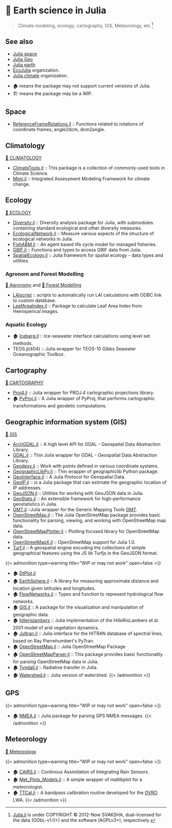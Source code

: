 # 🔖 Earth science in Julia


> Climate modeling, ecology, cartography, GIS, Meteorology, etc [^1]

[^1]: [Julia.jl](https://github.com/svaksha/Julia.jl) is under COPYRIGHT © 2012-Now SVAKSHA, dual-licensed for the data (ODbL-v1.0+) and the software (AGPLv3+), respectively.

## See also

- [Julia space](https://github.com/JuliaSpace)
- [Julia Geo](https://github.com/JuliaGeo)
- [Julia earth](https://github.com/JuliaEarth)
- [EcoJulia](https://ecojulia.org) organization.
- [Julia climate](https://github.com/JuliaClimate) organization.

<!--more-->

- 🏚️ means the package may not support current versions of Julia.
- 🏗️ means the package may be a WIP.

## Space

+ [ReferenceFrameRotations.jl](https://github.com/JuliaSpace/ReferenceFrameRotations.jl) :: Functions related to rotations of coordinate frames, angle2dcm, dcm2angle.

## Climatology

[📖 CLIMATOLOGY](https://en.wikipedia.org/wiki/Category:Climatology)

+ [ClimateTools.jl](https://github.com/Balinus/ClimateTools.jl) :: This package is a collection of commonly-used tools in Climate Science.
+ [Mimi.jl](https://github.com/anthofflab/Mimi.jl) :: Integrated Assessment Modeling Framework for climate change.

## Ecology

[📖 ECOLOGY](https://en.wikipedia.org/wiki/Category:Ecology)

+ [Diversity.jl](https://github.com/richardreeve/Diversity.jl) :: Diversity analysis package for Julia, with submodules containing standard ecological and other diversity measures.
+ [EcologicalNetwork.jl](https://github.com/EcoJulia/EcologicalNetworks.jl) :: Measure various aspects of the structure of ecological networks in Julia.
+ [FishABM.jl](https://github.com/jangevaare/FishABM.jl) :: An agent based life cycle model for managed fisheries.
+ [GBIF.jl](https://github.com/EcoJulia/GBIF.jl) :: Functions and types to access GBIF data from Julia.
+ [SpatialEcology.jl](https://github.com/EcoJulia/SpatialEcology.jl) :: Julia framework for spatial ecology - data types and utilities.

### Agronom and Forest Modelling

[📖 Agronomy](https://en.wikipedia.org/wiki/Category:Agronomy) and [📖 Forest Modelling](https://en.wikipedia.org/wiki/Category:Forest_modelling)

+ [LAIscript](https://github.com/ETC-UA/LAIscript) :: scripts to automatically run LAI calculations with ODBC link to custom database.
+ [LeafAreaIndex.jl](https://github.com/ETC-UA/LeafAreaIndex.jl) :: Package to calculate Leaf Area Index from Hemisperical Images.

### Aquatic Ecology

+ 🏚️ [Iceberg.jl](https://github.com/njwilson23/Iceberg.jl) :: Ice-seawater interface calculations using level set methods.
+ TEOS.jl(404) :: Julia wrapper for TEOS-10 Gibbs Seawater Oceanographic Toolbox.

## Cartography

[📖 CARTOGRAPHY](https://en.wikipedia.org/wiki/Category:Cartography)

+ [Proj4.jl](https://github.com/JuliaGeo/Proj4.jl) :: Julia wrapper for PROJ.4 cartographic projections library.
+ 🏚️ [PyProj.jl](https://github.com/kshramt/PyProj.jl) ::  A Julia wrapper of PyProj, that performs cartographic transformations and geodetic computations.

## Geographic information system (GIS)

[📖 GIS](https://en.wikipedia.org/wiki/Geographic_information_system)

+ [ArchGDAL.jl](https://github.com/yeesian/ArchGDAL.jl) :: A high level API for GDAL - Geospatial Data Abstraction Library.
+ [GDAL.jl](https://github.com/JuliaGeo/GDAL.jl) :: Thin Julia wrapper for GDAL - Geospatial Data Abstraction Library.
+ [Geodesy.jl](https://github.com/JuliaGeo/Geodesy.jl) :: Work with points defined in various coordinate systems.
+ [GeographicLibPy.jl](https://github.com/kshramt/GeographicLibPy.jl) :: Thin wrapper of geographiclib Python package.
+ [GeoInterface.jl](https://github.com/JuliaGeo/GeoInterface.jl) :: A Julia Protocol for Geospatial Data.
+ [GeoIP.jl](https://github.com/JuliaWeb/GeoIP.jl) :: is a Julia package that can estimate the geographic location of IP addresses.
+ [GeoJSON.jl](https://github.com/JuliaGeo/GeoJSON.jl) :: Utilities for working with GeoJSON data in Julia.
+ [GeoStats.jl](https://github.com/JuliaEarth/GeoStats.jl) :: An extensible framework for high-performance geostatistics in Julia.
+ [GMT.jl](https://github.com/joa-quim/GMT.jl) ::Julia wrapper for the Generic Mapping Tools [GMT](https://github.com/GenericMappingTools/gmt).
+ [OpenStreetMap.jl](https://github.com/tedsteiner/OpenStreetMap.jl) :: The Julia OpenStreetMap package provides basic functionality for parsing, viewing, and working with OpenStreetMap map data.
+ [OpenStreetMapPlotter.jl](https://github.com/juliusgeo/OpenStreetMapPlotter.jl) :: Plotting focused library for OpenStreetMap data.
+ [OpenStreetMapX.jl](https://github.com/pszufe/OpenStreetMapX.jl) :: OpenStreetMap support for Julia 1.0.
+ [Turf.jl](https://github.com/philoez98/Turf.jl) :: A geospatial engine encoding the collections of simple geographical features using the JS lib Turfjs in the GeoJSON format.

{{< admonition type=warning title="WIP or may not work" open=false >}}
+ 🏚️ [DtPlot.jl](https://github.com/dejakaymac/DtPlot.jl)
+ 🏚️ [EarthSphere.jl](https://github.com/cuevasclemente/EarthSphere.jl) :: A library for measuring approximate distance and location given latitudes and longitudes.
+ 🏚️ [FlowNetworks.jl](https://github.com/scheidan/FlowNetworks.jl) :: Types and function to represent hydrological flow networks.
+ 🏚️ [GIS.jl](https://github.com/wkearn/GIS.jl) :: A package for the visualization and manipulation of geographic data.
+ 🏚️ [hillerislambers](https://github.com/wkearn/hillerislambers) :: Julia implementation of the HilleRisLambers et al. 2001 model of arid vegetation dynamics.
+ 🏚️ [Jultran.jl](https://github.com/jsbj/Jultran.jl) :: Julia interface for the HITRAN database of spectral lines, based on Ray Pierrehumbert's PyTran.
+ 🏚️ [OpenStreetMap.jl](https://github.com/tedsteiner/OpenStreetMap.jl) :: Julia OpenStreetMap Package
+ 🏚️ [OpenStreetMapParser.jl](https://github.com/yeesian/OpenStreetMapParser.jl) :: This package provides basic functionality for parsing OpenStreetMap data in Julia.
+ 🏚️ [Tyndall.jl](https://github.com/jsbj/Tyndall.jl) :: Radiative transfer in Julia.
+ 🏚️ [Watershed.jl](https://github.com/seung-lab/Watershed.jl) :: Julia version of watershed.
{{< /admonition >}}

## GPS

{{< admonition type=warning title="WIP or may not work" open=false >}}
+ 🏚️ [NMEA.jl](https://github.com/templarlabs/NMEA.jl) :: Julia package for parsing GPS NMEA messages.
{{< /admonition >}}

## Meteorology

[ 📖 Meteorology](https://en.wikipedia.org/wiki/Meteorology)

{{< admonition type=warning title="WIP or may not work" open=false >}}
+ 🏚️ [CAIRS.jl](https://github.com/scheidan/CAIRS.jl) :: Continous Assimilation of Integrating Rain Sensors.
+ 🏚️ [Met_Plots_Models.jl](https://github.com/zhujinxuan/Met_Plots_Models.jl) :: A simple wrapper of matlibplot for a meteorologist.
+ 🏚️ [TTCal.jl](https://github.com/mweastwood/TTCal.jl) :: A bandpass calibration routine developed for the [OVRO](https://en.wikipedia.org/wiki/Owens_Valley_Radio_Observatory) LWA.
{{< /admonition >}}

